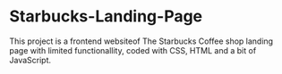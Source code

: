 # Starbucks-Landing-Page
This project is a frontend websiteof The Starbucks Coffee shop landing page with limited functionallity, coded with CSS, HTML and a bit of JavaScript.
